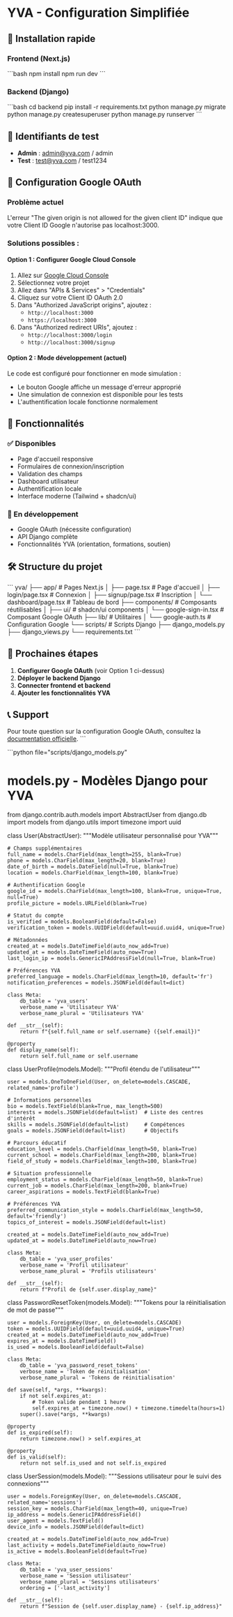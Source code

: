 # YVA - Configuration Simplifiée

## 🚀 Installation rapide

### Frontend (Next.js)
\`\`\`bash
npm install
npm run dev
\`\`\`

### Backend (Django)
\`\`\`bash
cd backend
pip install -r requirements.txt
python manage.py migrate
python manage.py createsuperuser
python manage.py runserver
\`\`\`

## 🔑 Identifiants de test

- **Admin** : admin@yva.com / admin
- **Test** : test@yva.com / test1234

## 🔧 Configuration Google OAuth

### Problème actuel
L'erreur "The given origin is not allowed for the given client ID" indique que votre Client ID Google n'autorise pas localhost:3000.

### Solutions possibles :

#### Option 1 : Configurer Google Cloud Console
1. Allez sur [Google Cloud Console](https://console.cloud.google.com/)
2. Sélectionnez votre projet
3. Allez dans "APIs & Services" > "Credentials"
4. Cliquez sur votre Client ID OAuth 2.0
5. Dans "Authorized JavaScript origins", ajoutez :
   - `http://localhost:3000`
   - `https://localhost:3000`
6. Dans "Authorized redirect URIs", ajoutez :
   - `http://localhost:3000/login`
   - `http://localhost:3000/signup`

#### Option 2 : Mode développement (actuel)
Le code est configuré pour fonctionner en mode simulation :
- Le bouton Google affiche un message d'erreur approprié
- Une simulation de connexion est disponible pour les tests
- L'authentification locale fonctionne normalement

## 📱 Fonctionnalités

### ✅ Disponibles
- Page d'accueil responsive
- Formulaires de connexion/inscription
- Validation des champs
- Dashboard utilisateur
- Authentification locale
- Interface moderne (Tailwind + shadcn/ui)

### 🚧 En développement
- Google OAuth (nécessite configuration)
- API Django complète
- Fonctionnalités YVA (orientation, formations, soutien)

## 🛠️ Structure du projet

\`\`\`
yva/
├── app/                    # Pages Next.js
│   ├── page.tsx           # Page d'accueil
│   ├── login/page.tsx     # Connexion
│   ├── signup/page.tsx    # Inscription
│   └── dashboard/page.tsx # Tableau de bord
├── components/            # Composants réutilisables
│   ├── ui/               # shadcn/ui components
│   └── google-sign-in.tsx # Composant Google OAuth
├── lib/                  # Utilitaires
│   └── google-auth.ts    # Configuration Google
└── scripts/              # Scripts Django
    ├── django_models.py
    ├── django_views.py
    └── requirements.txt
\`\`\`

## 🎯 Prochaines étapes

1. **Configurer Google OAuth** (voir Option 1 ci-dessus)
2. **Déployer le backend Django**
3. **Connecter frontend et backend**
4. **Ajouter les fonctionnalités YVA**

## 📞 Support

Pour toute question sur la configuration Google OAuth, consultez la [documentation officielle](https://developers.google.com/identity/gsi/web/guides/get-google-api-clientid).
\`\`\`

\`\`\`python file="scripts/django_models.py"
# models.py - Modèles Django pour YVA

from django.contrib.auth.models import AbstractUser
from django.db import models
from django.utils import timezone
import uuid

class User(AbstractUser):
    """Modèle utilisateur personnalisé pour YVA"""
    
    # Champs supplémentaires
    full_name = models.CharField(max_length=255, blank=True)
    phone = models.CharField(max_length=20, blank=True)
    date_of_birth = models.DateField(null=True, blank=True)
    location = models.CharField(max_length=100, blank=True)
    
    # Authentification Google
    google_id = models.CharField(max_length=100, blank=True, unique=True, null=True)
    profile_picture = models.URLField(blank=True)
    
    # Statut du compte
    is_verified = models.BooleanField(default=False)
    verification_token = models.UUIDField(default=uuid.uuid4, unique=True)
    
    # Métadonnées
    created_at = models.DateTimeField(auto_now_add=True)
    updated_at = models.DateTimeField(auto_now=True)
    last_login_ip = models.GenericIPAddressField(null=True, blank=True)
    
    # Préférences YVA
    preferred_language = models.CharField(max_length=10, default='fr')
    notification_preferences = models.JSONField(default=dict)
    
    class Meta:
        db_table = 'yva_users'
        verbose_name = 'Utilisateur YVA'
        verbose_name_plural = 'Utilisateurs YVA'
    
    def __str__(self):
        return f"{self.full_name or self.username} ({self.email})"
    
    @property
    def display_name(self):
        return self.full_name or self.username

class UserProfile(models.Model):
    """Profil étendu de l'utilisateur"""
    
    user = models.OneToOneField(User, on_delete=models.CASCADE, related_name='profile')
    
    # Informations personnelles
    bio = models.TextField(blank=True, max_length=500)
    interests = models.JSONField(default=list)  # Liste des centres d'intérêt
    skills = models.JSONField(default=list)     # Compétences
    goals = models.JSONField(default=list)      # Objectifs
    
    # Parcours éducatif
    education_level = models.CharField(max_length=50, blank=True)
    current_school = models.CharField(max_length=200, blank=True)
    field_of_study = models.CharField(max_length=100, blank=True)
    
    # Situation professionnelle
    employment_status = models.CharField(max_length=50, blank=True)
    current_job = models.CharField(max_length=200, blank=True)
    career_aspirations = models.TextField(blank=True)
    
    # Préférences YVA
    preferred_communication_style = models.CharField(max_length=50, default='friendly')
    topics_of_interest = models.JSONField(default=list)
    
    created_at = models.DateTimeField(auto_now_add=True)
    updated_at = models.DateTimeField(auto_now=True)
    
    class Meta:
        db_table = 'yva_user_profiles'
        verbose_name = 'Profil utilisateur'
        verbose_name_plural = 'Profils utilisateurs'
    
    def __str__(self):
        return f"Profil de {self.user.display_name}"

class PasswordResetToken(models.Model):
    """Tokens pour la réinitialisation de mot de passe"""
    
    user = models.ForeignKey(User, on_delete=models.CASCADE)
    token = models.UUIDField(default=uuid.uuid4, unique=True)
    created_at = models.DateTimeField(auto_now_add=True)
    expires_at = models.DateTimeField()
    is_used = models.BooleanField(default=False)
    
    class Meta:
        db_table = 'yva_password_reset_tokens'
        verbose_name = 'Token de réinitialisation'
        verbose_name_plural = 'Tokens de réinitialisation'
    
    def save(self, *args, **kwargs):
        if not self.expires_at:
            # Token valide pendant 1 heure
            self.expires_at = timezone.now() + timezone.timedelta(hours=1)
        super().save(*args, **kwargs)
    
    @property
    def is_expired(self):
        return timezone.now() > self.expires_at
    
    @property
    def is_valid(self):
        return not self.is_used and not self.is_expired

class UserSession(models.Model):
    """Sessions utilisateur pour le suivi des connexions"""
    
    user = models.ForeignKey(User, on_delete=models.CASCADE, related_name='sessions')
    session_key = models.CharField(max_length=40, unique=True)
    ip_address = models.GenericIPAddressField()
    user_agent = models.TextField()
    device_info = models.JSONField(default=dict)
    
    created_at = models.DateTimeField(auto_now_add=True)
    last_activity = models.DateTimeField(auto_now=True)
    is_active = models.BooleanField(default=True)
    
    class Meta:
        db_table = 'yva_user_sessions'
        verbose_name = 'Session utilisateur'
        verbose_name_plural = 'Sessions utilisateurs'
        ordering = ['-last_activity']
    
    def __str__(self):
        return f"Session de {self.user.display_name} - {self.ip_address}"
